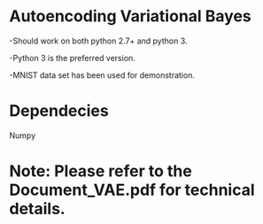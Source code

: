 # Autoencoding Variational Bayes
-Should work on both python 2.7+ and python 3.

-Python 3 is the preferred version.

-MNIST data set has been used for demonstration.

# Dependecies 
Numpy

# Note: Please refer to the Document_VAE.pdf for technical details.
